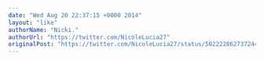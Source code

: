 ```yaml
---
date: "Wed Aug 20 22:37:15 +0000 2014"
layout: "like"
authorName: "Nicki."
authorUrl: "https://twitter.com/NicoleLucia27"
originalPost: "https://twitter.com/NicoleLucia27/status/502222862737244160"
---
```

